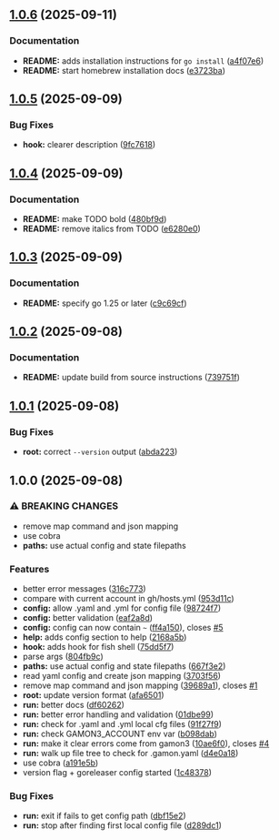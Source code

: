 ## [1.0.6](https://github.com/peter-bread/gamon3/compare/v1.0.5...v1.0.6) (2025-09-11)

### Documentation

* **README:** adds installation instructions for `go install` ([a4f07e6](https://github.com/peter-bread/gamon3/commit/a4f07e6594443b51f31c0f1f6e858eae4b29c0a6))
* **README:** start homebrew installation docs ([e3723ba](https://github.com/peter-bread/gamon3/commit/e3723baacb3edb15f4d53488d76958d09e51c228))

## [1.0.5](https://github.com/peter-bread/gamon3/compare/v1.0.4...v1.0.5) (2025-09-09)

### Bug Fixes

* **hook:** clearer description ([9fc7618](https://github.com/peter-bread/gamon3/commit/9fc7618e155a25170f274737f72084fcbffa9459))

## [1.0.4](https://github.com/peter-bread/gamon3/compare/v1.0.3...v1.0.4) (2025-09-09)

### Documentation

* **README:** make TODO bold ([480bf9d](https://github.com/peter-bread/gamon3/commit/480bf9d485d0a4b289686871d5c889709562e59b))
* **README:** remove italics from TODO ([e6280e0](https://github.com/peter-bread/gamon3/commit/e6280e03f6acb4154616b0ae6f6900cf1e3ea251))

## [1.0.3](https://github.com/peter-bread/gamon3/compare/v1.0.2...v1.0.3) (2025-09-09)

### Documentation

* **README:** specify go 1.25 or later ([c9c69cf](https://github.com/peter-bread/gamon3/commit/c9c69cfcbb0b3a53f7e70c6bc4d6e195f942e0dc))

## [1.0.2](https://github.com/peter-bread/gamon3/compare/v1.0.1...v1.0.2) (2025-09-08)

### Documentation

* **README:** update build from source instructions ([739751f](https://github.com/peter-bread/gamon3/commit/739751fa3947a5b9de8dc28fa84035d350fc12cf))

## [1.0.1](https://github.com/peter-bread/gamon3/compare/v1.0.0...v1.0.1) (2025-09-08)

### Bug Fixes

* **root:** correct `--version` output ([abda223](https://github.com/peter-bread/gamon3/commit/abda223bb47375ac9070250add9ca394f37d16a8))

## 1.0.0 (2025-09-08)

### ⚠ BREAKING CHANGES

* remove map command and json mapping
* use cobra
* **paths:** use actual config and state filepaths

### Features

* better error messages ([316c773](https://github.com/peter-bread/gamon3/commit/316c77373624102876e8c4c6238f125efb322920))
* compare with current account in gh/hosts.yml ([953d11c](https://github.com/peter-bread/gamon3/commit/953d11c55b979b483d08edd6db6798a56176ee88))
* **config:** allow .yaml and .yml for config file ([98724f7](https://github.com/peter-bread/gamon3/commit/98724f7360519d5c50f0124566216b61468058ef))
* **config:** better validation ([eaf2a8d](https://github.com/peter-bread/gamon3/commit/eaf2a8d185707cf402b51c0c48b924761529c301))
* **config:** config can now contain `~` ([ff4a150](https://github.com/peter-bread/gamon3/commit/ff4a150b9ac2fb6847887af7874126ecb4fe6722)), closes [#5](https://github.com/peter-bread/gamon3/issues/5)
* **help:** adds config section to help ([2168a5b](https://github.com/peter-bread/gamon3/commit/2168a5b7047958ecac41c9f072fa78e8b4273e6d))
* **hook:** adds hook for fish shell ([75dd5f7](https://github.com/peter-bread/gamon3/commit/75dd5f779f0eca9d85d36cf70a2388f8d318b0fd))
* parse args ([804fb9c](https://github.com/peter-bread/gamon3/commit/804fb9c3dae75f4b39d7d8f421951aba9f6a3bf9))
* **paths:** use actual config and state filepaths ([667f3e2](https://github.com/peter-bread/gamon3/commit/667f3e23df1062b408faa81fd50d39d4acf3b45e))
* read yaml config and create json mapping ([3703f56](https://github.com/peter-bread/gamon3/commit/3703f563ccc2df0ad8882b004740b78b1955b8cb))
* remove map command and json mapping ([39689a1](https://github.com/peter-bread/gamon3/commit/39689a140527f57590f14d705dc623a4ed0099e7)), closes [#1](https://github.com/peter-bread/gamon3/issues/1)
* **root:** update version format ([afa6501](https://github.com/peter-bread/gamon3/commit/afa650160440b67d36cd9c76c850f010d045334f))
* **run:** better docs ([df60262](https://github.com/peter-bread/gamon3/commit/df602624c4028627041d5d1f5fa38c8a4a025c07))
* **run:** better error handling and validation ([01dbe99](https://github.com/peter-bread/gamon3/commit/01dbe9957730d225c5ab05a59444a22241edd489))
* **run:** check for .yaml and .yml local cfg files ([91f27f9](https://github.com/peter-bread/gamon3/commit/91f27f95d9dbce3e6cf0e4554008577a51b070ed))
* **run:** check GAMON3_ACCOUNT env var ([b098dab](https://github.com/peter-bread/gamon3/commit/b098dab4047d85ffdb9ec35021ca2b2febfc02c2))
* **run:** make it clear errors come from gamon3 ([10ae6f0](https://github.com/peter-bread/gamon3/commit/10ae6f0ce5c131204dee7ae9af056d04fc2c79ce)), closes [#4](https://github.com/peter-bread/gamon3/issues/4)
* **run:** walk up file tree to check for .gamon.yaml ([d4e0a18](https://github.com/peter-bread/gamon3/commit/d4e0a18787d999f180a3d808410bcdce324943b1))
* use cobra ([a191e5b](https://github.com/peter-bread/gamon3/commit/a191e5b953f3f180b51de0c6036e11b06f2b36c8))
* version flag + goreleaser config started ([1c48378](https://github.com/peter-bread/gamon3/commit/1c48378ecdfda672fc87ea748e97cc6b36d7d75c))

### Bug Fixes

* **run:** exit if fails to get config path ([dbf15e2](https://github.com/peter-bread/gamon3/commit/dbf15e213e53ed4d141a8bea97f2f59c7c5899c2))
* **run:** stop after finding first local config file ([d289dc1](https://github.com/peter-bread/gamon3/commit/d289dc14d1a2740fae77f53b4add0ac097dcaef7))
